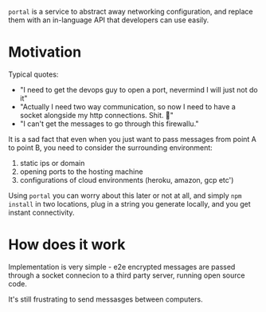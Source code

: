 `portal` is a service to abstract away networking configuration, and replace them with an in-language API that developers can use easily.

# Motivation

Typical quotes:

- "I need to get the devops guy to open a port, nevermind I will just not do it"
- "Actually I need two way communication, so now I need to have a socket alongside my http connections. Shit. 🤦"
- "I can't get the messages to go through this firewallu."

It is a sad fact that even when you just want to pass messages from point A to point B, you need to consider the surrounding environment:

1. static ips or domain
2. opening ports to the hosting machine
3. configurations of cloud environments (heroku, amazon, gcp etc')

Using `portal` you can worry about this later or not at all, and simply `npm install` in two locations, plug in a string you generate locally, and you get instant connectivity.

# How does it work

Implementation is very simple - e2e encrypted messages are passed through a socket connecion to a third party server, running open source code.

It's still frustrating to send messasges between computers.
